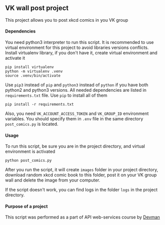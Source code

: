 ## VK wall post project
This project allows you to post xkcd comics in you VK group

#### Dependencies
You need python3 interpreter to run this script. It is recommended to use virtual environment for this project to avoid libraries versions conflicts. Install virtualenv library, if you don't have it, create virtual environment and activate it
```
pip install virtualenv
python -m virtualenv .venv
source .venv/bin/activate
```
Use `pip3` instead of `pip` and `python3` instead of `python` if you have both python2 and python3 versions.
All needed dependencies are listed in `requirements.txt` file. Use `pip` to install all of them
```
pip install -r requirements.txt
```
Also, you need `VK_ACCOUNT_ACCESS_TOKEN` and `VK_GROUP_ID` environment variables. You should specify them in `.env` file in the same directory `post_comics.py` is located.

#### Usage
To run this script, be sure you are in the project directory, and virtual environment is activated
```
python post_comics.py
```
After you run the script, it will create `images` folder in your project directory, download random xkcd comic book to this folder, post it on your VK group wall and delete the image from your computer.

If the script doesn't work, you can find logs in the folder `logs` in the project directory.

#### Purpose of a project
This script was performed as a part of API web-services course by [Devman](https://dvmn.org/modules/)


